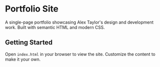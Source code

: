 # Portfolio Site

A single-page portfolio showcasing Alex Taylor's design and development work. Built with semantic HTML and modern CSS.

## Getting Started

Open `index.html` in your browser to view the site. Customize the content to make it your own.
